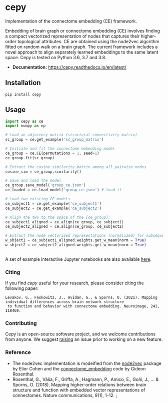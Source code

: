 # cepy

Implementation of the connectome embedding (CE) framework.

Embedding of brain graph or connectome embedding (CE) involves finding a compact vectorized 
representation of nodes that captures their higher-order topological attributes. CE are 
obtained using the node2vec algorithm fitted on random walk on a brain graph. The current
 framework includes a novel approach to align separately learned embeddings to the same 
 latent space. Cepy is tested on Python 3.6, 3.7 and 3.8.

- **Documentation:** https://cepy.readthedocs.io/en/latest/
 
## Installation

`pip install cepy`

## Usage
```python
import cepy as ce
import numpy as np

# Load an adjacency matrix (structural connectivity matrix)
sc_group = ce.get_example('sc_group_matrix')

# Initiate and fit the connectome embedding model
ce_group = ce.CE(permutations = 1, seed=1)  
ce_group.fit(sc_group)

# Extract the cosine similarity matrix among all pairwise nodes
cosine_sim = ce_group.similarity()

# Save and load the model
ce_group.save_model('group_ce.json') 
ce_loaded = ce.load_model('group_ce.json') # load it

# Load two existing CE models  
ce_subject1 = ce.get_example('ce_subject1')
ce_subject2 = ce.get_example('ce_subject2')

# Align the two to the space of the [ce_group]:
ce_subject1_aligned = ce.align(ce_group, ce_subject1)
ce_subject2_aligned = ce.align(ce_group, ce_subject2)

# Extract the node vectorized representations (normalized) for subsequent use - prediction, for example 
w_sbject1 = ce_subject1_aligned.weights.get_w_mean(norm = True)
w_sbject2 = ce_subject2_aligned.weights.get_w_mean(norm = True)
 

```

A set of example interactive Jupyter notebooks are also available [here](https://github.com/GidLev/cepy/tree/master/examples).

### Citing
If you find *cepy* useful for your research, please consider citing the following paper:
    
    Levakov, G., Faskowitz, J., Avidan, G., & Sporns, O. (2021). Mapping individual differences across brain network structure 
     to function and behavior with connectome embedding. Neuroimage, 242, 118469. 

### Contributing
Cepy is an open-source software project, and we welcome contributions from anyone. 
We suggest [raising](https://github.com/GidLev/cepy/issues) an issue prior to 
working on a new feature. 

### Reference
* The node2vec implementation is modeified from the [node2vec](https://github.com/eliorc/node2vec) package by Elior Cohen and the [connectome_embedding](https://github.com/gidonro/Connectome-embeddings) code by Gideon Rosenthal.
* Rosenthal, G., Váša, F., Griffa, A., Hagmann, P., Amico, E., Goñi, J., ... & Sporns, O. (2018). Mapping higher-order relations between brain structure and function with embedded vector representations of connectomes. Nature communications, 9(1), 1-12.
;
